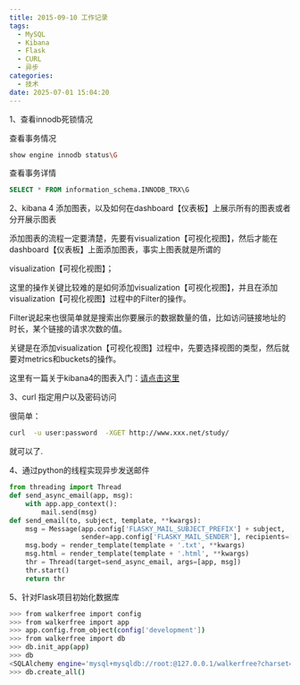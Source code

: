 ```yaml
---
title: 2015-09-10 工作记录
tags:
  - MySQL
  - Kibana
  - Flask
  - CURL
  - 异步
categories:
  - 技术
date: 2025-07-01 15:04:20
---
```


1、查看innodb死锁情况

查看事务情况

```bash
show engine innodb status\G
```

查看事务详情

```sql
SELECT * FROM information_schema.INNODB_TRX\G
```

2、kibana 4 添加图表，以及如何在dashboard【仪表板】上展示所有的图表或者分开展示图表

添加图表的流程一定要清楚，先要有visualization【可视化视图】，然后才能在dashboard【仪表板】上面添加图表，事实上图表就是所谓的

visualization【可视化视图】；

这里的操作关键比较难的是如何添加visualization【可视化视图】，并且在添加visualization【可视化视图】过程中的Filter的操作。

Filter说起来也很简单就是搜索出你要展示的数据数量的值，比如访问链接地址的时长，某个链接的请求次数的值。

关键是在添加visualization【可视化视图】过程中，先要选择视图的类型，然后就要对metrics和buckets的操作。

这里有一篇关于kibana4的图表入门：[请点击这里](https://www.timroes.de/2015/02/07/kibana-4-tutorial-part-3-visualize/)

3、curl 指定用户以及密码访问

很简单：

```bash
curl  -u user:password  -XGET http://www.xxx.net/study/
```

就可以了.

4、通过python的线程实现异步发送邮件

```python
from threading import Thread
def send_async_email(app, msg):
    with app.app_context():
        mail.send(msg)
def send_email(to, subject, template, **kwargs):
    msg = Message(app.config['FLASKY_MAIL_SUBJECT_PREFIX'] + subject,
                  sender=app.config['FLASKY_MAIL_SENDER'], recipients=[to])
    msg.body = render_template(template + '.txt', **kwargs)
    msg.html = render_template(template + '.html', **kwargs)
    thr = Thread(target=send_async_email, args=[app, msg])
    thr.start()
    return thr
```

5、针对Flask项目初始化数据库

```bash
>>> from walkerfree import config
>>> from walkerfree import app
>>> app.config.from_object(config['development'])
>>> from walkerfree import db
>>> db.init_app(app)
>>> db
<SQLAlchemy engine='mysql+mysqldb://root:@127.0.0.1/walkerfree?charset=utf8'>
>>> db.create_all()
```

